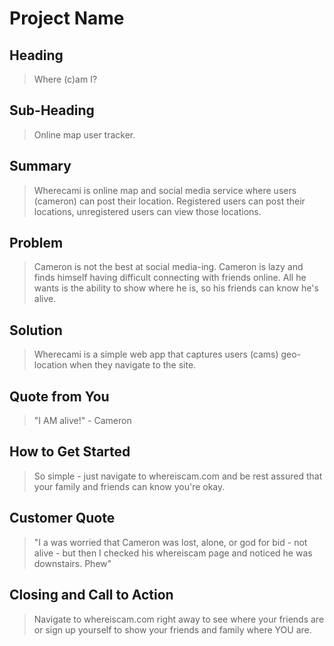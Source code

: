 # Project Name #

<!--
> This material was originally posted [here](http://www.quora.com/What-is-Amazons-approach-to-product-development-and-product-management). It is reproduced here for posterities sake.

There is an approach called "working backwards" that is widely used at Amazon. They work backwards from the customer, rather than starting with an idea for a product and trying to bolt customers onto it. While working backwards can be applied to any specific product decision, using this approach is especially important when developing new products or features.

For new initiatives a product manager typically starts by writing an internal press release announcing the finished product. The target audience for the press release is the new/updated product's customers, which can be retail customers or internal users of a tool or technology. Internal press releases are centered around the customer problem, how current solutions (internal or external) fail, and how the new product will blow away existing solutions.

If the benefits listed don't sound very interesting or exciting to customers, then perhaps they're not (and shouldn't be built). Instead, the product manager should keep iterating on the press release until they've come up with benefits that actually sound like benefits. Iterating on a press release is a lot less expensive than iterating on the product itself (and quicker!).

If the press release is more than a page and a half, it is probably too long. Keep it simple. 3-4 sentences for most paragraphs. Cut out the fat. Don't make it into a spec. You can accompany the press release with a FAQ that answers all of the other business or execution questions so the press release can stay focused on what the customer gets. My rule of thumb is that if the press release is hard to write, then the product is probably going to suck. Keep working at it until the outline for each paragraph flows.

Oh, and I also like to write press-releases in what I call "Oprah-speak" for mainstream consumer products. Imagine you're sitting on Oprah's couch and have just explained the product to her, and then you listen as she explains it to her audience. That's "Oprah-speak", not "Geek-speak".

Once the project moves into development, the press release can be used as a touchstone; a guiding light. The product team can ask themselves, "Are we building what is in the press release?" If they find they're spending time building things that aren't in the press release (overbuilding), they need to ask themselves why. This keeps product development focused on achieving the customer benefits and not building extraneous stuff that takes longer to build, takes resources to maintain, and doesn't provide real customer benefit (at least not enough to warrant inclusion in the press release).
 -->

 ## Heading ##
   > Where (c)am I?

 ## Sub-Heading ##
   > Online map user tracker.

 ## Summary ##
   > Wherecami is online map and social media service where users (cameron) can post their location. Registered users can post their locations, unregistered users can view those locations.

 ## Problem ##
   > Cameron is not the best at social media-ing. Cameron is lazy and finds himself having difficult connecting with friends online. All he wants is the ability to show where he is, so his friends can know he's alive.

 ## Solution ##
   > Wherecami is a simple web app that captures users (cams) geo-location when they navigate to the site.

 ## Quote from You ##
   > "I AM alive!" - Cameron

 ## How to Get Started ##
   > So simple - just navigate to whereiscam.com and be rest assured that your family and friends can know you're okay.

 ## Customer Quote ##
   > "I a was worried that Cameron was lost, alone, or god for bid - not alive - but then I checked his whereiscam page and noticed he was downstairs. Phew"

 ## Closing and Call to Action ##
   > Navigate to whereiscam.com right away to see where your friends are or sign up yourself to show your friends and family where YOU are.
